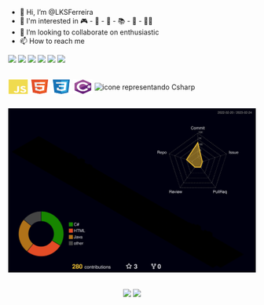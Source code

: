- 👋 Hi, I’m @LKSFerreira
- 👀 I'm interested in 🎮 - 🔭 - 🔬 - 📚 - 🤖 - 👨‍💻
- 💞️ I’m looking to collaborate on enthusiastic
- 📫 How to reach me 

<a href="https://www.youtube.com/channel/UCsQitD8Tk4sYxUpudTC5tvg" target="_blank"><img src="https://img.shields.io/youtube/channel/subscribers/UCsQitD8Tk4sYxUpudTC5tvg?label=Inscreva-se&style=social" target="_blank"></a>
<a href="https://twitter.com/LKS_S_Ferreira" target="_blank"><img src="https://img.shields.io/twitter/follow/LKS_S_Ferreira?style=social" target="_blank"></a>
<a href="https://www.twitch.tv/lksferreira" target="_blank"><img src="https://img.shields.io/twitch/status/lksferreira?label=LKS%20Ferreira&style=social" target="_blank"></a>
<a href="https://discord.gg/rYaRUp9pAB" target="_blank"><img src="https://img.shields.io/badge/Discord-7289DA?&style=flat&logo=discord&logoColor=white" target="_blank"></a>
<a href = "mailto:ferreira.s.lks@gmail.com"><img src="https://img.shields.io/badge/-Gmail-%23333?label=Lucas%20Ferreira&style=flat&logo=gmail&logoColor=red" target="_blank"></a>
<a href="https://www.linkedin.com/in/lucas-ferreira-developer" target="_blank"><img src="https://img.shields.io/badge/-LinkedIn-%230077B5?style=flat&logo=linkedin&logoColor=white" target="_blank"></a> 

<div style="display: inline_block"><br>
  <img align="center" alt="icone representando JavaScript" height="30" width="40" src="https://raw.githubusercontent.com/devicons/devicon/master/icons/javascript/javascript-plain.svg">
  <!-- <img align="center" alt="icone representando TypeScript" height="30" width="40" src="https://raw.githubusercontent.com/devicons/devicon/master/icons/typescript/typescript-plain.svg">-->
  <!--<img align="center" alt="icone representando React" height="30" width="40" src="https://raw.githubusercontent.com/devicons/devicon/master/icons/react/react-original.svg">-->
  <img align="center" alt="icone representando HTML" height="30" width="40" src="https://raw.githubusercontent.com/devicons/devicon/master/icons/html5/html5-original.svg">
  <img align="center" alt="icone representando CSS" height="30" width="40" src="https://raw.githubusercontent.com/devicons/devicon/master/icons/css3/css3-original.svg">
  <!--<img align="center" alt="icone representando Python" height="30" width="40" src="https://raw.githubusercontent.com/devicons/devicon/master/icons/python/python-original.svg">-->
  <img align="center" alt="icone representando Csharp" height="30" width="40" src="https://raw.githubusercontent.com/devicons/devicon/master/icons/csharp/csharp-original.svg">
 <img align="center" alt="icone representando Csharp" height="30" width="40" src="https://cdn.jsdelivr.net/gh/devicons/devicon/icons/java/java-original.svg">
</div>

  ##
![Status](./profile-3d-contrib/profile-night-rainbow.svg)
<div style="">
   <div align= "center"><br>
    <img src="https://github.com/LKSFerreira/LKSFerreira/blob/output/github-contribution-grid-snake.svg"/>
    <a href="http://www.github.com/LKSFerreira">
    <img src="https://github-readme-streak-stats.herokuapp.com?user=LKSFerreira&theme=vision-friendly-dark&hide_border=true&locale=pt_BR"/></a>     
</div>


